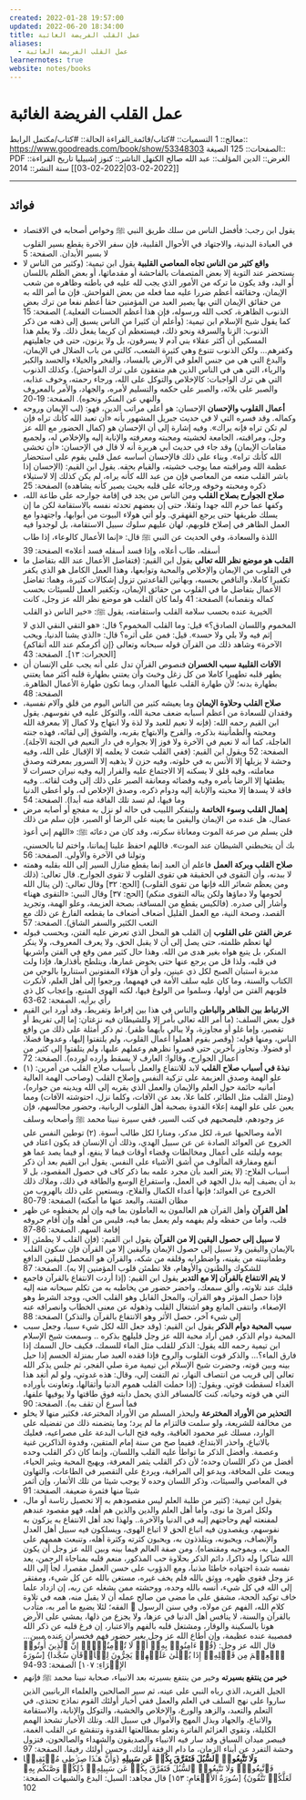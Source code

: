```yaml
---
created: 2022-01-28 19:57:00
updated: 2022-06-20 18:34:00
title: عمل القلب الفريضة الغائبة
aliases:
  - عمل القلب الفريضة الغائبة
learnernotes: true
website: notes/books
---
```


# عمل القلب الفريضة الغائبة

معالج:: 1
التسميات:: #كتاب/قائمة_القراءة
الحالة:: #كتاب/مكتمل
الرابط:: <https://www.goodreads.com/book/show/53348303>
الصفحات:: 125
الصيغة:: PDF
الغرض:: الدين
المؤلف:: عبد الله صالح الكنهل
الناشر:: كنوز إشبيليا
تاريخ القراءة:: [[2022-02-03|2022-02-03]]
سنة النشر:: 2014

---

<Promise>

## فوائد

- يقول ابن رجب: فأفضل الناس من سلك طريق النبي ﷺ وخواص أصحابه في الاقتصاد في العبادة البدنية، والاجتهاد في الأحوال القلبية، فإن سفر الآخرة يقطع بسير القلوب لا بسير الأبدان.
  الصفحة: 5
- **واقع كثير من الناس تجاه المعاصي القلبية**
  يقول ابن تيمية: (وكثير من الناس لا يستحضر عند التوبة إلا بعض المتصفات بالفاحشة أو مقدماتها، أو بعض الظلم باللسان أو اليد، وقد يكون ما تركه من الأمور الذي يجب لله عليه في باطنه وظاهره من شعب الإيمان، وحقائقه أعظم ضررا عليه مما فعله من بعض الفواحش.
  فإن ما أمر الله به من حقائق الإيمان التي بها يصير العبد من المؤمنين حقا أعظم نفعا من ترك بعض الذنوب الظاهرة، كحب الله ورسوله، فإن هذا أعظم الحسنات الفعلية.)
  الصفحة: 15
  كما يقول شيخ الإسلام ابن تيمية: (وأعلم أن كثيرا من الناس يسبق إلى ذهنه من ذكر الذنوب: الزنا والسرقة ونحو ذلك، فيستعظم أن كريما يفعل ذلك. ولا يعلم هذا المسكين أن أكثر عقلاء بني آدم لا يسرقون، بل ولا يزنون، حتى في جاهليتهم وكفرهم... ولكن الذنوب تتنوع وهي كثيرة الشعب، كالتي من باب الضلال في الإيمان، والبدع التي هي من جنس العلو في الأرض بالفساد، والفخر والخيلاء والحسد والكبر والرياء، التي هي في الناس الذين هم متفقون على ترك الفواحش).
  وكذلك الذنوب التي هي ترك الواجبات: كالإخلاص والتوكل على الله، ورجاء رحمته، وخوف عذابه، والصبر على بلائه، والصبر على حكمه والتسليم لأمره، والجهاد، والأمر بالمعروف والنهي عن المنكر ونحوه).
  الصفحة: 19-20
- **أعمال القلوب والإحسان**
  الإحسان: هو أعلى مراتب الدين، فهو: (لب الإيمان وروحه وكماله. وقد فسره التي لا في حديث جبريل المشهور بأنه «أن تعبد الله كأنك تراه فإن لم تكن تراه فإنه يراك». وفيه إشارة إلى أن الإحسان هو (كمال الحضور مع الله عز وجل، ومراقبته، الجامعة لخشيته ومحبته ومعرفته والإنابة إليه والإخلاص له، ولجميع مقامات الإيمان)
  وقد جاء في حديث أبي هريرة أنه لا قال في الإحسان: «أن تخشى الله كأنك تراه».
  وبناء على ذلك فالإحسان أساسه عمل قلبي يقوم على استحضار عظمة الله ومراقبته مما يوجب خشيته، والقيام بحقه.
  يقول ابن القيم: (الإحسان إذا باشر القلب منعه من المعاصي فإن من عبد الله كأنه يراه، لم يكن كذلك إلا لاستيلاء ذكره ومحبته وخوفه ورجائه على قلبه بحيث يصير كأنه يشاهده)
  الصفحة: 25
- **صلاح الجوارح بصلاح القلب**
  ومن الناس من يجد في إقامة جوارحه على طاعة الله، وكفها عما حرم الله جهدا وثقلا، حتى إن بعضهم تحدثه نفسه بالاستقامة لكن ما إن يسلك طريقها حتى يرجع القهقري.
  ولو أتي هولاء البيوت من أبوابها، واجتهدوا مع العمل الظاهر في إصلاح قلوبهم، لهان عليهم سلوك سبيل الاستقامة، بل لوجدوا فيه اللذة والسعادة، وفي الحديث عن النبي ﷺ قال: «إنما الأعمال كالوعاء، إذا طاب أسفله، طاب أعلاه، وإذا فسد أسفله فسد أعلاه»
  الصفحة: 39
- **القلب هو موضع نظر الله تعالى**
  يقول ابن القيم: (فتفاضل الأعمال عند الله بتفاضل ما في القلوب من الإيمان والإخلاص والمحبة وتوابعها، وهذا العمل الكامل هو الذي يكفر تكفيرا كاملا، والناقص بحسبه، وبهاتين القاعدتين تزول إشكالات كثيرة، وهما: تفاضل الأعمال بتفاضل ما في القلوب من حقائق الإيمان، وتكفير العمل للسيئات بحسب كماله ونقصانه)
  الصفحة: 41
  ولما كان القلب هو موضع نظر الله عز وجل، كانت الخيرية عنده بحسب سلامة القلب واستقامته، يقول ﷺ: «خير الناس ذو القلب المخموم واللسان الصادق؟» قيل: وما القلب المخموم؟ قال: «هو التقي النقي الذي لا إثم فيه ولا بلي ولا حسد». قيل:
  فمن على أثره؟ قال: «الذي يشنا الدنيا، ويحب الآخرة» وشاهد ذلك من القرآن قوله سبحانه وتعالى {إن أكرمكم عند الله أتقاكم} [الحجرات: ۱۳]۔
  الصفحة: 43
- **الآفات القلبية سبب الخسران**
  فنصوص القرآن تدل على أنه يجب على الإنسان أن يطهر قلبه تطهيرا كاملا من كل زغل وخبث وأن يعتني بطهارة قلبه أكثر مما يعتني بطهارة بدنه؛ لأن طهارة القلب عليها المدار، وبما تكون طهارة الأعمال الظاهرة.
  الصفحة: 48
- **صلاح القلب وحلاوة الإيمان**
  وما يعيشه كثير من الناس اليوم من قلق وآلام نفسية، وفقدان للسعادة من أعظم أسبابه ضعف محبة الله، والتوكل عليه في نفوسهم.
  يقول ابن القيم رحمه الله: (فإنه لا نعيم للعبد ولا لذة ولا ابتهاج ولا كمال إلا بمعرفة الله ومحبته والطمأنينة بذكره، والفرح والابتهاج بقربه، والشوق إلى لقائه، فهذه جنته العاجلة، كما أنه لا نعيم في الآخرة ولا فوز إلا بجواره في دار النعيم في الجنة الآجلة).
  الصفحة: 52
  ويقول ابن القيم: (ففي القلب شعث لا يعلمه إلا الإقبال على الله، وفيه وحشة لا يزيلها إلا الأنس به في خلوته، وفيه حزن لا يذهبه إلا السرور بمعرفته وصدق معاملته، وفيه قلق لا يسكنه إلا الاجتماع عليه والفرار إليه وفيه نيران حسرات لا يطفئها إلا الرضا بأمره وفيه وقضائه ومعانقة الصبر على ذلك إلى وقت لقائه.. وفيه فاقة لا يسدها إلا محبته والإنابة إليه ودوام ذكره، وصدق الإخلاص له، ولو أعطى الدنيا وما فيها، لم تسد تلك الفاقة منه أبدا).
  الصفحة: 54
- **إهمال القلب وسوء الخاتمة**
  وليتفكر اللبيب في حاله لو نزل به مفجع أو أصابه مرض عضال، هل عنده من الإيمان واليقين ما يعينه على الرضا أو الصبر، فإن سلم من ذلك فلن يسلم من صرعة الموت ومعاناة سكرته، وقد كان من دعائه ﷺ: «اللهم إني أعوذ بك أن يتخبطني الشيطان عند الموت». فاللهم احفظ علينا إيماننا، واختم لنا بالحسني، وتولنا في الآخرة والأولى.
  الصفحة: 56
- **صلاح القلب وبركة العمل**
  فاعلم أن العبد إنما يقطع منازل السير إلى الله بقلبه وهمته لا ببدنه، وأن التقوى في الحقيقة هي تقوى القلوب لا تقوى الجوارح. قال تعالى: (ذلك ومن يعظم شعائر الله فإنها من تقوى القلوب) [الحج: ۳۲] وقال تعالى: (لن ينال الله لحومها ولا دماؤها ولكن
  يناله التقوى منكم) [الحج: ۳۷] وقال النبي: «التقوى ههنا» وأشار إلى صدره.
  (فالكيس يقطع من المسافة، بصحة العزيمة، وعلو الهمة، وتجريد القصد، وصحة النية، مع العمل القليل أضعاف أضعاف ما يقطعه الفارغ عن ذلك مع التعب الكثير والسفر الشاق).
  الصفحة: 57
- **عرض الفتن على القلوب**
  إن القلب هو المحل الذي تعرض عليه الفتن، وبحسب قبوله لها تعظم ظلمته، حتى يصل إلى أن لا يقبل الحق، ولا يعرف المعروف، ولا ينكر المنكر، بل يتبع هواه بغير هدى من الله.
  وهذا حال كثير ممن وقع في الفتن وأشربها في قلبه، ولذا قل من يرجع عنها حتى يخوض غمارها، ويتلطخ بأقذارها، فإذا ولت مدبرة استبان الصبح لكل ذي عينين، ولو أن هؤلاء المفتونين استناروا بالوحي من الكتاب والسنة، وما كان عليه سلف الأمة في فهمهما، ورجعوا إلى أهل العلم، لأنكرت قلوبهم الفتن من أولها، وسلموا من الولوغ فيها، لكنه الهوى المتبع، وإعجاب كل ذي رأي برأيه.
  الصفحة: 62-63
- **الارتباط بين الظاهر والباطن**
  والناس في هذا بين إفراط وتفریط، وقد أورد ابن القيم قول بعض السلف: (ما أمر الله تعالى بأمر إلا وللشيطان فيه نزغتان: إما إلى تفريط أو تقصير، وإما غلو أو مجاوزة، ولا يبالي بأيهما ظفر). ثم ذكر أمثلة على ذلك من واقع الناس، ومنها قوله: (وقصر بقوم أهملوا أعمال القلوب، ولم يلتفتوا إليها، وعدوها فضلا، أو فضولا. وتجاوز بآخرين حتى قصروا نظرهم وعملهم عليها، ولم يتلفتوا إلى كثير من أعمال الجوارح، وقالوا: العارف لا يسقط وارده لورده).
  الصفحة: 72
- **نبذة في أسباب صلاح القلب**
  لابد للانتفاع والعمل بأسباب صلاح القلب من أمرين:
  (۱) علو الهمة وصدق العزيمة على تزكية النفس وإصلاح القلب (وصاحب الهمة العالية أمانيه حائمة حول العلم والإيمان والعمل الذي يقربه إلى الله ويدينه من جواره)، (ومثل القلب مثل الطائر، كلما علا، بعد عن الآفات، وكلما نزل، احتوشته الآفات)
  ومما يعين على علو الهمة إعلاء القدوة بصحبة أهل القلوب الربانية، وحضور مجالسهم، فإن عز وجودهم، فليصحبهم في كتب السير، ففي سيرة نبينا محمد ﷺ وأصحابه وسلف الأمة وصالحيها عبرة، لكل مدكر، ومنارا لكل طالب أسوة.
  (۲) توطين النفس على الخروج عن العوائد الصادة عن
  عن سبيل الهدي، وذلك أن الإنسان قد يكون اعتاد في يومه وليلته على أعمال ومخالطات وقضاء أوقات فيما لا ينفع، أو فيما يصد عما هو أنفع ومفارقة المألوف من أشق الأشياء على النفس. يقول ابن القيم بعد أن ذكر أسباب الفلاح: (لا يغتر العبد بأن مجرد علمه بما ذكر كاف في حصول المقصود، بل لا بد أن يضيف إليه بذل الجهد في العمل، واستفراغ الوسع والطاقة في ذلك، وملاك ذلك الخروج عن العوائد؛ فإنها أعداء الكمال والفلاح، ويستعين على ذلك بالهروب من مظان الفتنة، والبعد عنها ما أمكنه)
  الصفحة: 79-80
- **أهل القرآن**
  وأهل القرآن هم العالمون به العاملون بما فيه وإن لم يحفظوه عن ظهر قلب، وأما من حفظه ولم يفهمه ولم يعمل بما فيه، فليس من أهله وإن أقام حروفه إقامة السهم.
  الصفحة: 86-87
- **لا سبيل إلى حصول اليقين إلا من القرآن**
  يقول ابن القيم: (فإن القلب لا يطمئن إلا بالإيمان واليقين ولا سبيل إلى حصول الإيمان واليقين إلا من القرآن فإن سكون القلب وطمأنينته من يقينه، واضطرابه وقلقه من شكه، والقرآن هو المحصل لليقين الدافع للشكوك والظنون والأوهام، فلا تطمئن قلوب المؤمنين إلا به).
  الصفحة: 87
- **لا يتم الانتفاع بالقرآن إلا مع التدبر**
  يقول ابن القيم: (إذا أردت الانتفاع بالقرآن فاجمع قلبك عند تلاوته، وألق سمعك، واحضر حضور من يخاطبه به من تكلم سبحانه منه إليه فإذا حصل المؤثر وهو القرآن، والمحل القابل وهو القلب الحي، ووجد الشرط وهو الإصغاء، وانتفى المانع وهو اشتغال القلب وذهوله عن معنى الخطاب وانصرافه عنه إلى شيء آخر، حصل الأثر وهو الانتفاع بالقرآن والتذكر)
  الصفحة: 88
- **سبب المحبة دوام الذكر**
  يقول ابن القيم: (وقد جعل الله لكل شيء سببا، وجعل سبب المحبة دوام الذكر، فمن أراد محبة الله عز وجل فليلهج بذكره .. وسمعت شيخ الإسلام ابن تيمية رحمه الله يقول: الذكر للقلب مثل الماء للسمك، فكيف حال السمك إذا فارق الماء؟... والذكر قوت القلوب والروح فإذا فقده العبد صار بمنزلة الجسم إذا حيل بينه وبين قوته، وحضرت شيخ الإسلام ابن تيمية مرة صلي الفجر، ثم جلس يذكر الله تعالى إلى قريب من انتصاف النهار، ثم التفت إلي، وقال: هذه غدوتي، ولو لم أتغد هذا الغداء لسقطت قوتي.
  ويقول: (إذا حملت القلب هموم الدنيا وأثقالها، وتعاونت بأوراده التي هي قوته وحياته، كنت كالمسافر الذي يحمل دابته فوق طاقتها ولا يوفيها علفها، فما أسرع أن تقف به).
  الصفحة: 90
- **التحذير من اﻷوراد المخترعة**
  وليحذر المسلم من الأوراد المخترعة، فكثير منها لا يخلو من مخالفة للشريعة، ولو سلمت فالتزام ما لم يرد؛ وما يتضمنه ذلك من تفضيله على الوارد، مسلك غير محمود العاقبة، وفيه فتح الباب البدعة على مصراعيه، فعليك بالاتباع، واحذر الابتداع، ففيما صح من سنة إمام المتقين، وقدوة الذاكرين غنية وعصمة.
  وأفضل الذكر ما تواطأ عليه القلب واللسان، وإنما كان ذكر القلب وحده أفضل من ذكر اللسان وحده؛ لأن ذكر القلب يثمر المعرفة، ويهيج المحبة ويثير الحياء، ويبعث على المخافة، ويدعو إلى المراقبة، ويردع على التقصير في الطاعات، والتهاون في المعاصي والسيئات، وذكر اللسان وحده لا يوجب شيئا من تلك الأثمار، وإن أثمر شيئا منها فثمرة ضعيفة.
  الصفحة: 91
- يقول ابن تيمية: (كثير من طلبة العلم ليس مقصودهم به إلا تحصیل رئاسة أو مال، ولكل امرئ ما نوى، وأما أهل العلم والدين والذين هم أهله، فهو مقصود عندهم لمفنعته لهم وحاجتهم إليه في الدنيا والآخرة.. ولهذا تجد أهل الانتفاع به يزكون به نفوسهم، ويقصدون فيه اتباع الحق لا اتباع الهوى، ويسلكون فيه سبيل أهل العدل والإنصاف، ويحبونه، ويتلذذون به، ويحبون كثرته وكثرة أهله، وتنبعث هممهم على العمل به، وبموجبه ومقتضاه).
  ومن صفة العالم فيما بينه وبين الله عز وجل أن يكون الله شاكرا وله ذاكرا، دائم الذكر بحلاوة حب المذكور، منعم قلبه بمناجاة الرحمن، يعد نفسه شدة اجتهاده خاطئا مذنبا، ومع الدؤوب على حسن العمل مقصرا، لجأ إلى الله عز وجل فقوي ظهره، ووثق بالله فلم يخف غيره، مستغن بالله عن كل شيء، ومفتقر إلى الله في كل شيء، أنسه بالله وحده، ووحشته ممن يشغله عن ربه، إن ازداد علما خاف توكيد الحجة، مشفق على ما مضى من صالح عمله أن لا يقبل منه، همه في تلاوة كلام الله، الفهم عن مولاه، وفي سنن الرسول ﷺ الفقه؛ لئلا يضيع ما أمر به، متأدب بالقرآن والسنة، لا ينافس أهل الدنيا في عزها، ولا يجزع من ذلها، يمشي على الأرض هونا بالسكينة والوقار، ومشتغل قلبه بالفهم والاعتبار، إن فرغ قلبه عن ذكر الله فمصيبة عنده عظيمة، وإن أطاع الله عز وجل بغير حضور فهم فخسران عنده مبين... قال الله عز وجل: {قُلۡ ءَامِنُوا۟ بِهِۦۤ أَوۡ لَا تُؤۡمِنُوۤا۟ۚ إِنَّ ٱلَّذِینَ أُوتُوا۟ ٱلۡعِلۡمَ مِن قَبۡلِهِۦۤ إِذَا یُتۡلَىٰ عَلَیۡهِمۡ یَخِرُّونَ لِلۡأَذۡقَانِ سُجَّدا} [سُورَةُ الإِسۡرَاءِ: ١٠٧]
  الصفحة: 93-94
- **خير من ينتفع بسيرته**
  وخير من ينتفع بسيرته بعد الانبیاء، صحابة نبينا محمد ﷺ فإنهم الجيل الفريد، الذي رباه النبي على عينه، ثم سير الصالحين والعلماء الربانيين الذين ساروا على نهج السلف في العلم والعمل ففي أخبار أولئك القوم نماذج تحتذي، في التعلم والتعبد، والزهد والورع، والإخلاص والخشية، والتوكل والإنابة، والاستقامة والاتباع، والجهاد وبذل المهج والأموال في سبيل الله.
  وتلك الأخبار تشحذ الهمم الكليلة، وتقوي العزائم الفاترة وتعلو بمطالعتها القدوة وتنقشع عن القلب الغمة، فيبصر میدان السباق وقد سار فيه الانبياء والصديقون والشهداء والصالحون، فتزول وحشة التفرد عن أبناء الزمان، ما دام الرفقة أولئك، وحسن أولئك رفيقا.
  الصفحة: 97
- **وَلَا تَتَّبِعُوا۟ ٱلسُّبُلَ فَتَفَرَّقَ بِكُمۡ عَن سَبِیلِهِ**
  {وَأَنَّ هَـٰذَا صِرَ ٰ⁠طِی مُسۡتَقِیمࣰا فَٱتَّبِعُوهُۖ وَلَا تَتَّبِعُوا۟ ٱلسُّبُلَ فَتَفَرَّقَ بِكُمۡ عَن سَبِیلِهِۦۚ ذَ ٰ⁠لِكُمۡ وَصَّىٰكُم بِهِۦ لَعَلَّكُمۡ تَتَّقُونَ} [سُورَةُ الأَنۡعَامِ: ١٥٣] قال مجاهد: السبل: البدع والشبهات
  الصفحة: 102
